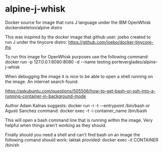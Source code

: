 # alpine-j-whisk
Docker source for image that runs J language under the IBM OpenWhisk dockerskeleton/alpine distro

This was inspired by the docker image that github user: joebo created to run J under the tinycore distro:
https://github.com/joebo/docker-tinycore-jhs

To run this image for OpenWhisk purposes use the following command:
docker run -p 127.0.0.1:8080:8080 -d --name testing porteverglades/alpine-j-whisk

When debugging the image it is nice to be able to open a shell running on the image.
An internet search found: 

https://askubuntu.com/questions/505506/how-to-get-bash-or-ssh-into-a-running-container-in-background-mode

Author Adam Kalnas suggests: docker run -i -t --entrypoint /bin/bash <imageID>
or Agusti Sanchez command: docker exec -t -i container_name /bin/bash

This will open a bash command line that is running within the image. Very helpful when things aren't working
as they should. 

Finally should you need a shell and can't find bash on an image the following comand should work:
laktak provided: docker exec -it CONTAINER /bin/sh
